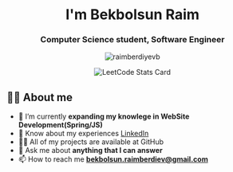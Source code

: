 <h1 align="center">I'm Bekbolsun Raim</h1>
<h3 align="center">Computer Science student, Software Engineer</h3>

<p align="center"> <img src="https://komarev.com/ghpvc/?username=raimberdiyevb&label=Profile%20views&color=0e75b6&style=flat" alt="raimberdiyevb" /> </p>

<p align="center">
  <img src="https://leetcard.jacoblin.cool/RaimberdiyevB" alt="LeetCode Stats Card">
</p>

## 👨‍💻 About me

- 🔭 I’m currently **expanding my knowlege in WebSite Development(Spring/JS)**
- 📄 Know about my experiences [LinkedIn](www.linkedin.com/in/raimberdiyev)
- 👨‍💻 All of my projects are available at GitHub
- 💬 Ask me about **anything that I can answer**
- 📫 How to reach me **bekbolsun.raimberdiev@gmail.com**
